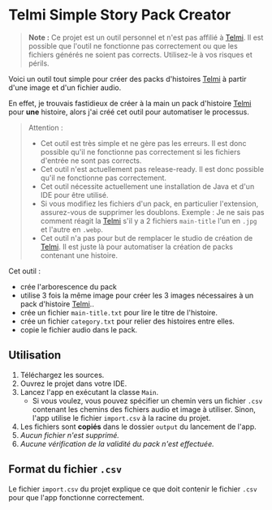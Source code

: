 # Telmi Simple Story Pack Creator

> **Note :** Ce projet est un outil personnel et n'est pas affilié à [Telmi](https://telmi.fr/). Il est possible que l'outil ne fonctionne pas correctement ou que les fichiers générés ne soient pas corrects. Utilisez-le à vos risques et périls.

Voici un outil tout simple pour créer des packs d'histoires [Telmi](https://telmi.fr/) à partir d'une image et d'un fichier audio.

En effet, je trouvais fastidieux de créer à la main un pack d'histoire [Telmi](https://telmi.fr/) pour **une** histoire, alors j'ai créé cet outil pour automatiser le processus.

> Attention : 
> - Cet outil est très simple et ne gère pas les erreurs. Il est donc possible qu'il ne fonctionne pas correctement si les fichiers d'entrée ne sont pas corrects.
> - Cet outil n'est actuellement pas release-ready. Il est donc possible qu'il ne fonctionne pas correctement.
> - Cet outil nécessite actuellement une installation de Java et d'un IDE pour être utilisé.
> - Si vous modifiez les fichiers d'un pack, en particulier l'extension, assurez-vous de supprimer les doublons. Exemple : Je ne sais pas comment réagit la [Telmi](https://telmi.fr/) s'il y a 2 fichiers `main-title` l'un en `.jpg` et l'autre en `.webp`.
> - Cet outil n'a pas pour but de remplacer le studio de création de [Telmi](https://telmi.fr/). Il est juste là pour automatiser la création de packs contenant une histoire.

Cet outil :
- crée l'arborescence du pack
- utilise 3 fois la même image pour créer les 3 images nécessaires à un pack d'histoire [Telmi](https://telmi.fr/)..
- crée un fichier `main-title.txt` pour lire le titre de l'histoire.
- crée un fichier `category.txt` pour relier des histoires entre elles.
- copie le fichier audio dans le pack.


## Utilisation

1. Téléchargez les sources.
2. Ouvrez le projet dans votre IDE.
3. Lancez l'app en exécutant la classe `Main`. 
   - Si vous voulez, vous pouvez spécifier un chemin vers un fichier `.csv` contenant les chemins des fichiers audio et image à utiliser. Sinon, l'app utilise le fichier `import.csv` à la racine du projet.
4. Les fichiers sont **copiés** dans le dossier `output` du lancement de l'app.
5. _Aucun fichier n'est supprimé._
6. _Aucune vérification de la validité du pack n'est effectuée._


## Format du fichier `.csv`

Le fichier `import.csv` du projet explique ce que doit contenir le fichier `.csv` pour que l'app fonctionne correctement.


